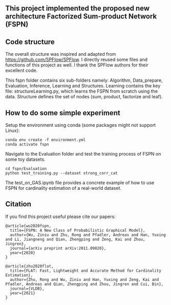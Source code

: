 ## This project implemented the proposed new architecture Factorized Sum-product Network (FSPN)

## Code structure
The overall structure was inspired and adapted from https://github.com/SPFlow/SPFlow. 
I directly reused some files and functions of this project as well. I thank the SPFlow authors for their excellent code.

This fspn folder contains six sub-folders namely: Algorithm, Data_prepare, Evaluation, Inference, Learning and Structures.
Learning contains the key file: structureLearning.py, which learns the FSPN from scratch using the data.
Structure defines the set of nodes (sum, product, factorize and leaf).

## How to do some simple experiment

Setup the environment using conda (some packages might not support Linux):
```
conda env create -f environment.yml
conda activate fspn
```
Navigate to the Evaluation folder and test the training process of FSPN on some toy datasets.
```
cd fspn/Evaluation
python test_training.py --dataset strong_corr_cat
```
The test_on_GAS.ipynb file provides a concrete example of how to use FSPN for cardinality estimation of a real-world dataset.

## Citation
If you find this project useful please cite our papers:
```
@article{wu2020fspn,
  title={FSPN: A New Class of Probabilistic Graphical Model},
  author={Wu, Ziniu and Zhu, Rong and Pfadler, Andreas and Han, Yuxing and Li, Jiangneng and Qian, Zhengping and Zeng, Kai and Zhou, Jingren},
  journal={arXiv preprint arXiv:2011.09020},
  year={2020}
}
```

```
@article{zhu2020flat,
  title={FLAT: Fast, Lightweight and Accurate Method for Cardinality Estimation},
  author={Zhu, Rong and Wu, Ziniu and Han, Yuxing and Zeng, Kai and Pfadler, Andreas and Qian, Zhengping and Zhou, Jingren and Cui, Bin},
  journal={VLDB},
  year={2021}
}
```
